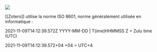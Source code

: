 
![](date_format.png)

[[Zotero]] utilise la norme ISO 8601, norme généralement utilisée en informatique : 

2021-11-09T14:12:39.572Z
YYYY-MM-DD | T(ime)HHMMSS Z = Zulu time (UTC)

2021-11-09T14:12:39.572+04
+04 = UTC+4
